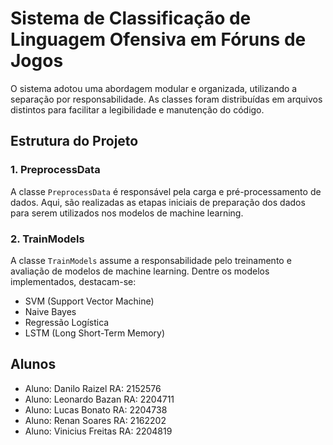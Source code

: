 # Sistema de Classificação de Linguagem Ofensiva em Fóruns de Jogos

O sistema adotou uma abordagem modular e organizada, utilizando a separação por responsabilidade. As classes foram distribuídas em arquivos distintos para facilitar a legibilidade e manutenção do código.

## Estrutura do Projeto

### 1. PreprocessData

A classe `PreprocessData` é responsável pela carga e pré-processamento de dados. Aqui, são realizadas as etapas iniciais de preparação dos dados para serem utilizados nos modelos de machine learning.

### 2. TrainModels

A classe `TrainModels` assume a responsabilidade pelo treinamento e avaliação de modelos de machine learning. Dentre os modelos implementados, destacam-se:

- SVM (Support Vector Machine)
- Naive Bayes
- Regressão Logística
- LSTM (Long Short-Term Memory)

## Alunos

- Aluno: Danilo Raizel           RA: 2152576
- Aluno: Leonardo Bazan         RA: 2204711
- Aluno: Lucas Bonato           RA: 2204738
- Aluno: Renan Soares           RA: 2162202
- Aluno: Vinicius Freitas       RA: 2204819
